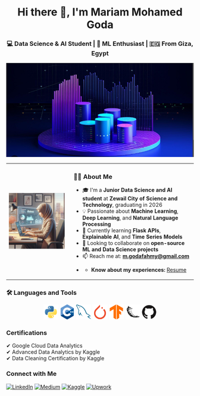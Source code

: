 <h1 align="center">Hi there 👋, I'm Mariam Mohamed Goda</h1>
<h3 align="center">💻 Data Science & AI Student | 🧠 ML Enthusiast | 🇪🇬 From Giza, Egypt</h3>

[![Portfolio](https://github.com/202201223/202201223/blob/main/Capture.PNG)](https://www.datascienceportfol.io/mariamgoda)

<table>
  <tr>
    <td width="160">
      <img src="https://raw.githubusercontent.com/202201223/202201223/main/download.jpg" width="150" alt="Mariam Avatar" />
    </td>
    <td>

### 👩‍🎓 About Me

- 🎓 I'm a **Junior Data Science and AI student** at **Zewail City of Science and Technology**, graduating in 2026  
- 💡 Passionate about **Machine Learning**, **Deep Learning**, and **Natural Language Processing**
- 🌱 Currently learning **Flask APIs**, **Explainable AI**, and **Time Series Models**
- 🤝 Looking to collaborate on **open-source ML and Data Science projects**
- 📫 Reach me at: **m.godafahmy@gmail.com**
- - **Know about my experiences:** [Resume](https://drive.google.com/file/d/1-KNhzICaKmVYJqsMmzYsIo48pgABdXg9/view?usp=drive_link)

    </td>
  </tr>
</table>



### 🛠️ Languages and Tools

<p align="center">
  <img src="https://raw.githubusercontent.com/devicons/devicon/master/icons/python/python-original.svg" alt="Python" width="40" height="40"/>
  <img src="https://raw.githubusercontent.com/devicons/devicon/master/icons/cplusplus/cplusplus-original.svg" alt="C++" width="40" height="40"/>
  <img src="https://raw.githubusercontent.com/devicons/devicon/master/icons/mysql/mysql-original.svg" alt="MySQL" width="40" height="40"/>
  <img src="https://raw.githubusercontent.com/devicons/devicon/master/icons/pytorch/pytorch-original.svg" alt="PyTorch" width="40" height="40"/>
  <img src="https://raw.githubusercontent.com/devicons/devicon/master/icons/tensorflow/tensorflow-original.svg" alt="TensorFlow" width="40" height="40"/>
  <img src="https://raw.githubusercontent.com/devicons/devicon/master/icons/flask/flask-original.svg" alt="Flask" width="40" height="40"/>
  <img src="https://raw.githubusercontent.com/devicons/devicon/master/icons/github/github-original.svg" alt="GitHub" width="40" height="40"/>
</p>

### Certifications
✔ Google Cloud Data Analytics  
✔ Advanced Data Analytics by Kaggle  
✔ Data Cleaning Certification by Kaggle  

### Connect with Me
[![LinkedIn](https://img.shields.io/badge/LinkedIn-0077B5?style=for-the-badge&logo=linkedin&logoColor=white)](https://www.linkedin.com/in/mariamgoda/)
[![Medium](https://img.shields.io/badge/Medium-000000?style=for-the-badge&logo=medium&logoColor=white)](https://medium.com/@s-mariam.goda)
[![Kaggle](https://img.shields.io/badge/Kaggle-20BEFF?style=for-the-badge&logo=kaggle&logoColor=white)](https://www.kaggle.com/mariammohamedgoda)
[![Upwork](https://img.shields.io/badge/Upwork-6FDA44?style=for-the-badge&logo=upwork&logoColor=white)](https://www.upwork.com/freelancers/~01e41845639682033b?mp_source=share)
